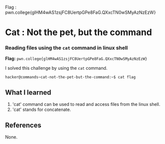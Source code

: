 Flag : pwn.college{glHM4wAS1zsjFC8UertpGPe8FaG.QXxcTN0wSMyAzNzEzW}
# Cat : Not the pet, but the command

### Reading files using the `cat` command in linux shell

**Flag:** `pwn.college{glHM4wAS1zsjFC8UertpGPe8FaG.QXxcTN0wSMyAzNzEzW}`

I solved this challenge by using the `cat` command.

```
hacker@commands~cat-not-the-pet-but-the-command:~$ cat flag
```

## What I learned

1. 'cat' command can be used to read and access files from the linux shell.
2. 'cat' stands for concatenate.

## References

None.
